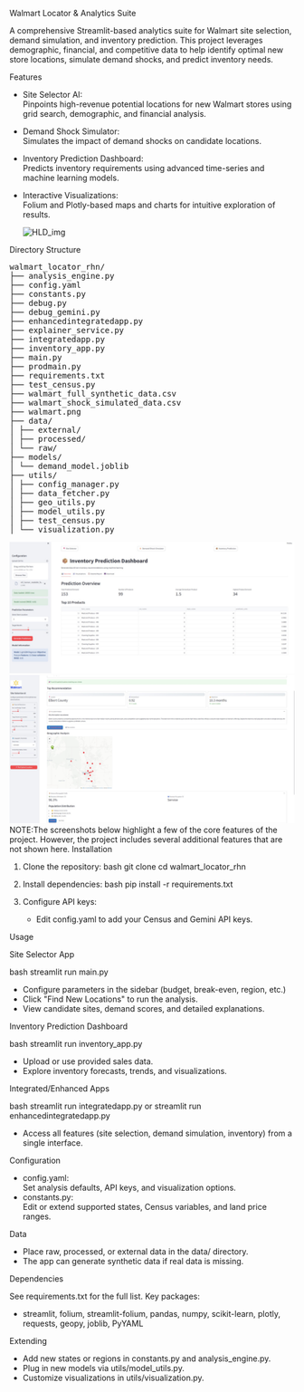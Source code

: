 

 Walmart Locator & Analytics Suite

A comprehensive Streamlit-based analytics suite for Walmart site selection, demand simulation, and inventory prediction. This project leverages demographic, financial, and competitive data to help identify optimal new store locations, simulate demand shocks, and predict inventory needs.

 Features

- Site Selector AI:  
  Pinpoints high-revenue potential locations for new Walmart stores using grid search, demographic, and financial analysis.
- Demand Shock Simulator:  
  Simulates the impact of demand shocks on candidate locations.
- Inventory Prediction Dashboard:  
  Predicts inventory requirements using advanced time-series and machine learning models.
- Interactive Visualizations:  
  Folium and Plotly-based maps and charts for intuitive exploration of results.

  <img width="1920" height="1080" alt="HLD_img" src="https://github.com/user-attachments/assets/7c8fa878-9602-4e55-a1b2-0f17f99f7fd0" />


 Directory Structure


<pre>
walmart_locator_rhn/
├── analysis_engine.py
├── config.yaml
├── constants.py
├── debug.py
├── debug_gemini.py
├── enhancedintegratedapp.py
├── explainer_service.py
├── integratedapp.py
├── inventory_app.py
├── main.py
├── prodmain.py
├── requirements.txt
├── test_census.py
├── walmart_full_synthetic_data.csv
├── walmart_shock_simulated_data.csv
├── walmart.png
├── data/
│ ├── external/
│ ├── processed/
│ └── raw/
├── models/
│ └── demand_model.joblib
├── utils/
│ ├── config_manager.py
│ ├── data_fetcher.py
│ ├── geo_utils.py
│ ├── model_utils.py
│ ├── test_census.py
│ └── visualization.py
</pre>

![image1](image1.jpeg)
![image2](image2.jpeg)
NOTE:The screenshots below highlight a few of the core features of the project. However, the project includes several additional features that are not shown here.
 Installation

1. Clone the repository:
   bash
   git clone <repo-url>
   cd walmart_locator_rhn
   

2. Install dependencies:
   bash
   pip install -r requirements.txt
   

3. Configure API keys:
   - Edit config.yaml to add your Census and Gemini API keys.

 Usage

 Site Selector App

bash
streamlit run main.py

- Configure parameters in the sidebar (budget, break-even, region, etc.)
- Click "Find New Locations" to run the analysis.
- View candidate sites, demand scores, and detailed explanations.

 Inventory Prediction Dashboard

bash
streamlit run inventory_app.py

- Upload or use provided sales data.
- Explore inventory forecasts, trends, and visualizations.

 Integrated/Enhanced Apps

bash
streamlit run integratedapp.py
 or
streamlit run enhancedintegratedapp.py

- Access all features (site selection, demand simulation, inventory) from a single interface.

 Configuration

- config.yaml:  
  Set analysis defaults, API keys, and visualization options.
- constants.py:  
  Edit or extend supported states, Census variables, and land price ranges.

 Data

- Place raw, processed, or external data in the data/ directory.
- The app can generate synthetic data if real data is missing.

 Dependencies

See requirements.txt for the full list. Key packages:
- streamlit, folium, streamlit-folium, pandas, numpy, scikit-learn, plotly, requests, geopy, joblib, PyYAML

 Extending

- Add new states or regions in constants.py and analysis_engine.py.
- Plug in new models via utils/model_utils.py.
- Customize visualizations in utils/visualization.py.

